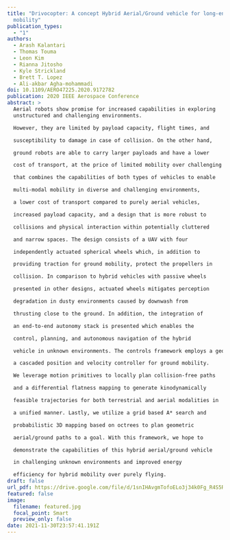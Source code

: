 ```yaml
---
title: "Drivocopter: A concept Hybrid Aerial/Ground vehicle for long-endurance
  mobility"
publication_types:
  - "1"
authors:
  - Arash Kalantari
  - Thomas Touma
  - Leon Kim
  - Rianna Jitosho
  - Kyle Strickland
  - Brett T. Lopez
  - Ali-akbar Agha-mohammadi
doi: 10.1109/AERO47225.2020.9172782
publication: 2020 IEEE Aerospace Conference
abstract: >
  Aerial robots show promise for increased capabilities in exploring
  unstructured and challenging environments.

  However, they are limited by payload capacity, flight times, and

  susceptibility to damage in case of collision. On the other hand,

  ground robots are able to carry larger payloads and have a lower

  cost of transport, at the price of limited mobility over challenging terrain. This paper presents a hybrid aerial/ground vehicle

  that combines the capabilities of both types of vehicles to enable

  multi-modal mobility in diverse and challenging environments,

  a lower cost of transport compared to purely aerial vehicles,

  increased payload capacity, and a design that is more robust to

  collisions and physical interaction within potentially cluttered

  and narrow spaces. The design consists of a UAV with four

  independently actuated spherical wheels which, in addition to

  providing traction for ground mobility, protect the propellers in

  collision. In comparison to hybrid vehicles with passive wheels

  presented in other designs, actuated wheels mitigates perception

  degradation in dusty environments caused by downwash from

  thrusting close to the ground. In addition, the integration of

  an end-to-end autonomy stack is presented which enables the

  control, planning, and autonomous navigation of the hybrid

  vehicle in unknown environments. The controls framework employs a geometric tracking controller for aerial trajectories and

  a cascaded position and velocity controller for ground mobility.

  We leverage motion primitives to locally plan collision-free paths

  and a differential flatness mapping to generate kinodynamically

  feasible trajectories for both terrestrial and aerial modalities in

  a unified manner. Lastly, we utilize a grid based A* search and

  probabilistic 3D mapping based on octrees to plan geometric

  aerial/ground paths to a goal. With this framework, we hope to

  demonstrate the capabilities of this hybrid aerial/ground vehicle

  in challenging unknown environments and improved energy

  efficiency for hybrid mobility over purely flying.
draft: false
url_pdf: https://drive.google.com/file/d/1snIHAvgmTofoELo3j34k0Fg_R4S5RoCp/view?usp=sharing
featured: false
image:
  filename: featured.jpg
  focal_point: Smart
  preview_only: false
date: 2021-11-30T23:57:41.191Z
---
```

